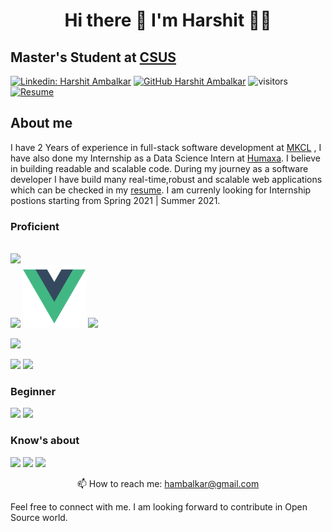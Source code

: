 <h1 align='center'>
  Hi there 👋 I'm Harshit 👨‍💻
</h1>

## Master's Student at <a href="https://www.csus.edu/">CSUS</a>


[![Linkedin: Harshit Ambalkar](https://img.shields.io/badge/-harshit28-blue?style=flat-square&logo=Linkedin&logoColor=white&link=https://www.linkedin.com/in/harshit28/)](https://www.linkedin.com/in/harshit28/)
[![GitHub Harshit Ambalkar](https://img.shields.io/github/followers/harshit28?label=follow&style=social)](https://github.com/harshit28)
![visitors](https://visitor-badge.glitch.me/badge?page_id=harshit28.visitor-badge)
[![Resume](https://img.shields.io/badge/Resume-Download-brightgreen)](https://drive.google.com/file/d/1ct97ggK75ZlYVCWXUEdyTAwgpeHuc-ZI/view?usp=sharing)

## About me

I have 2 Years of experience in full-stack software development at <a href="https://mkcl.org/">MKCL</a> , I have also done my Internship as a Data Science Intern at <a href="https://www.humaxa.com/">Humaxa</a>. I believe in building readable and scalable code. During my journey as a software developer I have build many real-time,robust and scalable web applications which can be checked in my <a href="https://drive.google.com/file/d/1ct97ggK75ZlYVCWXUEdyTAwgpeHuc-ZI/view?usp=sharing">resume</a>. I am currenly looking for Internship postions starting from Spring 2021 | Summer 2021.

### Proficient
<code><a href="https://www.python.org/" target="_blank"> <img height="100" src="https://www.vectorlogo.zone/logos/python/python-ar21.svg"></a></code>
<code><a href="https://www.javascript.com/" target="_blank"> <img height="100" src="https://www.vectorlogo.zone/logos/javascript/javascript-ar21.svg"></a></code> 
<code><a href="https://vuejs.org/" target="_blank"><img height="100" src="https://raw.githubusercontent.com/github/explore/80688e429a7d4ef2fca1e82350fe8e3517d3494d/topics/vue/vue.png"></a></code>
<code><a href="https://www.mongodb.com/" target="_blank"><img height="100" src="https://www.vectorlogo.zone/logos/mongodb/mongodb-icon.svg"></a></code>

<code><a href="https://nodejs.org/en/" target="_blank"><img height="100" src="https://www.vectorlogo.zone/logos/nodejs/nodejs-ar21.svg"></a></code>

<code><a href="https://aws.amazon.com/" target="_blank"><img height="100" src="https://www.vectorlogo.zone/logos/amazon_aws/amazon_aws-ar21.svg"></a></code>
<code><a href="https://www.tensorflow.org/" target="_blank"><img height="100" src="https://www.vectorlogo.zone/logos/tensorflow/tensorflow-ar21.svg"></a></code>

### Beginner

<code><a href="https://reactjs.org/" target="\_blank"><img height="100" src="https://www.vectorlogo.zone/logos/reactjs/reactjs-ar21.svg"></a></code>
<code><a href="https://www.docker.com/" target="\_blank"><img height="100" src="https://www.vectorlogo.zone/logos/docker/docker-icon.svg"></a></code>

### Know's about

<code><a href="https://cloud.google.com/" target="_blank"><img height="100" src="https://www.vectorlogo.zone/logos/google_cloud/google_cloud-icon.svg"></a></code>
<code><a href="https://heroku.com/apps" target="_blank"><img height="100" src="https://www.vectorlogo.zone/logos/heroku/heroku-ar21.svg"></a></code>
<code><a href="https://www.netlify.com/" target="_blank"><img height="100" src="https://www.vectorlogo.zone/logos/netlify/netlify-ar21.svg"></a></code>


<p align='center'>
  📫 How to reach me: <a href='mailto:hambalkar@gmail.com'>hambalkar@gmail.com</a>
</p>
Feel free to connect with me. I am looking forward to contribute in Open Source world.


